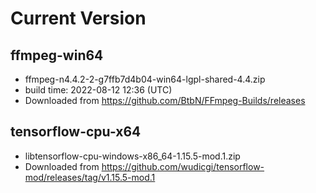 # Current Version

## ffmpeg-win64

- ffmpeg-n4.4.2-2-g7ffb7d4b04-win64-lgpl-shared-4.4.zip
- build time: 2022-08-12 12:36 (UTC)
- Downloaded from https://github.com/BtbN/FFmpeg-Builds/releases

## tensorflow-cpu-x64

- libtensorflow-cpu-windows-x86_64-1.15.5-mod.1.zip
- Downloaded from https://github.com/wudicgi/tensorflow-mod/releases/tag/v1.15.5-mod.1
